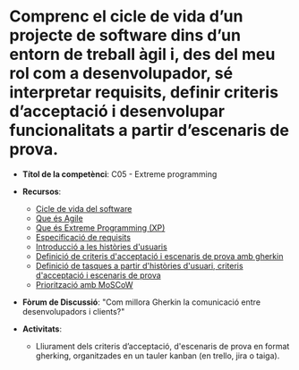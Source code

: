 # Comprenc el cicle de vida d’un projecte de software dins d’un entorn de treball àgil i, des del meu rol com a desenvolupador, sé interpretar requisits, definir criteris d’acceptació i desenvolupar funcionalitats a partir d’escenaris de prova.

- **Títol de la competènci**: C05 - Extreme programming  
- **Recursos**:  
  - [Cicle de vida del software](https://www.viewnext.com/el-ciclo-sdlc-en-7-fases/)
  - [Que és Agile](https://www.coursera.org/mx/articles/what-is-agile-a-beginners-guide)
  - [Que és Extreme Programming (XP)](https://asana.com/es/resources/extreme-programming-xp)
  - [Especificació de requisits](https://www.browserstack.com/guide/software-requirement-specifications-in-agile)
  - [Introducció a les històries d'usuaris](https://www.scrummanager.com/files/scrum_manager_historias_usuario.pdf)
  - [Definició de criteris d'acceptació i escenaris de prova amb gherkin](https://www.scrummanager.com/blog/2023/03/criterios-de-aceptacion-definicion-y-ejemplos/)
  - [Definició de tasques a partir d'històries d'usuari, criteris d'acceptació i escenaris de prova](https://www.pluralsight.com/resources/blog/guides/break-down-agile-user-stories-into-tasks-and-estimate-level-of-effort?utm_source=chatgpt.com)
  - [Priorització amb MoSCoW](https://www.uifrommars.com/priorizacion-metodo-moscow/)

- **Fòrum de Discussió**: "Com millora Gherkin la comunicació entre desenvolupadors i clients?"  

- **Activitats**:  
  - Lliurament dels criteris d’acceptació, d'escenaris de prova en format gherking, organitzades en un tauler kanban (en trello, jira o taiga).  
